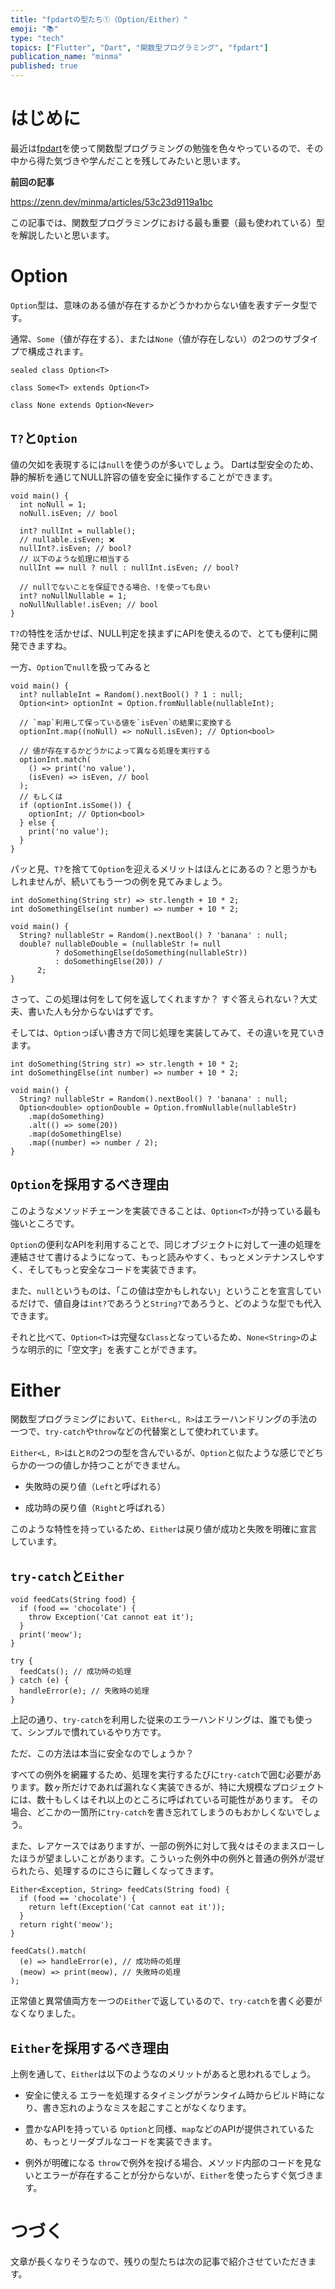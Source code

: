 ```yaml
---
title: "fpdartの型たち①（Option/Either）"
emoji: "📚"
type: "tech"
topics: ["Flutter", "Dart", "関数型プログラミング", "fpdart"]
publication_name: "minma"
published: true
---
```

# はじめに

最近は[fpdart](https://pub.dev/packages/fpdart)を使って関数型プログラミングの勉強を色々やっているので、その中から得た気づきや学んだことを残してみたいと思います。

**前回の記事**

https://zenn.dev/minma/articles/53c23d9119a1bc

この記事では、関数型プログラミングにおける最も重要（最も使われている）型を解説したいと思います。

# Option

`Option`型は、意味のある値が存在するかどうかわからない値を表すデータ型です。

通常、`Some`（値が存在する）、または`None`（値が存在しない）の2つのサブタイプで構成されます。

```dart:Option
sealed class Option<T>

class Some<T> extends Option<T>

class None extends Option<Never>
```

## `T?`と`Option`

値の欠如を表現するには`null`を使うのが多いでしょう。
Dartは型安全のため、静的解析を通じてNULL許容の値を安全に操作することができます。

```dart:T?
void main() {
  int noNull = 1;
  noNull.isEven; // bool

  int? nullInt = nullable();
  // nullable.isEven; ❌
  nullInt?.isEven; // bool?
  // 以下のような処理に相当する
  nullInt == null ? null : nullInt.isEven; // bool?

  // nullでないことを保証できる場合、!を使っても良い
  int? noNullNullable = 1;
  noNullNullable!.isEven; // bool
}
```
`T?`の特性を活かせば、NULL判定を挟まずにAPIを使えるので、とても便利に開発できますね。

一方、`Option`で`null`を扱ってみると

```dart:Option
void main() {
  int? nullableInt = Random().nextBool() ? 1 : null;
  Option<int> optionInt = Option.fromNullable(nullableInt);

  // `map`利用して保っている値を`isEven`の結果に変換する
  optionInt.map((noNull) => noNull.isEven); // Option<bool>

  // 値が存在するかどうかによって異なる処理を実行する
  optionInt.match(
    () => print('no value'),
    (isEven) => isEven, // bool
  );
  // もしくは
  if (optionInt.isSome()) {
    optionInt; // Option<bool>
  } else {
    print('no value');
  }
}
```

パッと見、`T?`を捨てて`Option`を迎えるメリットはほんとにあるの？と思うかもしれませんが、続いてもう一つの例を見てみましょう。

```dart:T?
int doSomething(String str) => str.length + 10 * 2;
int doSomethingElse(int number) => number + 10 * 2;

void main() {
  String? nullableStr = Random().nextBool() ? 'banana' : null;
  double? nullableDouble = (nullableStr != null
          ? doSomethingElse(doSomething(nullableStr))
          : doSomethingElse(20)) /
      2;
}
```

さって、この処理は何をして何を返してくれますか？
すぐ答えられない？大丈夫、書いた人も分からないはずです。

そしては、`Option`っぽい書き方で同じ処理を実装してみて、その違いを見ていきます。

```dart:Option
int doSomething(String str) => str.length + 10 * 2;
int doSomethingElse(int number) => number + 10 * 2;

void main() {
  String? nullableStr = Random().nextBool() ? 'banana' : null;
  Option<double> optionDouble = Option.fromNullable(nullableStr)
    .map(doSomething)
    .alt(() => some(20))
    .map(doSomethingElse)
    .map((number) => number / 2);
}
```

## `Option`を採用するべき理由

このようなメソッドチェーンを実装できることは、`Option<T>`が持っている最も強いところです。

`Option`の便利なAPIを利用することで、同じオブジェクトに対して一連の処理を連結させて書けるようになって、もっと読みやすく、もっとメンテナンスしやすく、そしてもっと安全なコードを実装できます。


また、`null`というものは、「この値は空かもしれない」ということを宣言しているだけで、値自身は`int?`であろうと`String?`であろうと、どのような型でも代入できます。

それと比べて、`Option<T>`は完璧な`Class`となっているため、`None<String>`のような明示的に「空文字」を表すことができます。

# Either

関数型プログラミングにおいて、`Either<L, R>`はエラーハンドリングの手法の一つで、`try-catch`や`throw`などの代替案として使われています。

`Either<L, R>`は`L`と`R`の2つの型を含んでいるが、`Option`と似たような感じでどちらかの一つの値しか持つことができません。

- 失敗時の戻り値（`Left`と呼ばれる）

- 成功時の戻り値（`Right`と呼ばれる）

このような特性を持っているため、`Either`は戻り値が成功と失敗を明確に宣言しています。

## `try-catch`と`Either`

```dart:try-catch
void feedCats(String food) {
  if (food == 'chocolate') {
    throw Exception('Cat cannot eat it');
  }
  print('meow');
}

try {
  feedCats(); // 成功時の処理
} catch (e) {
  handleError(e); // 失敗時の処理
}
```

上記の通り、`try-catch`を利用した従来のエラーハンドリングは、誰でも使って、シンプルで慣れているやり方です。

ただ、この方法は本当に安全なのでしょうか？

すべての例外を網羅するため、処理を実行するたびに`try-catch`で囲む必要があります。数ヶ所だけであれば漏れなく実装できるが、特に大規模なプロジェクトには、数十もしくはそれ以上のところに呼ばれている可能性があります。
その場合、どこかの一箇所に`try-catch`を書き忘れてしまうのもおかしくないでしょう。

また、レアケースではありますが、一部の例外に対して我々はそのままスローしたほうが望ましいことがあります。こういった例外中の例外と普通の例外が混ぜられたら、処理するのにさらに難しくなってきます。

```dart:Either
Either<Exception, String> feedCats(String food) {
  if (food == 'chocolate') {
    return left(Exception('Cat cannot eat it'));
  }
  return right('meow');
}

feedCats().match(
  (e) => handleError(e), // 成功時の処理
  (meow) => print(meow), // 失敗時の処理
);
```

正常値と異常値両方を一つの`Either`で返しているので、`try-catch`を書く必要がなくなりました。


## `Either`を採用するべき理由

上例を通して、`Either`は以下のようなのメリットがあると思われるでしょう。

- 安全に使える
  エラーを処理するタイミングがランタイム時からビルド時になり、書き忘れのようなミスを起こすことがなくなります。

- 豊かなAPIを持っている
  `Option`と同様、`map`などのAPIが提供されているため、もっとリーダブルなコードを実装できます。

- 例外が明確になる
  `throw`で例外を投げる場合、メソッド内部のコードを見ないとエラーが存在することが分からないが、`Either`を使ったらすぐ気づきます。

# つづく

文章が長くなりそうなので、残りの型たちは次の記事で紹介させていただきます。
